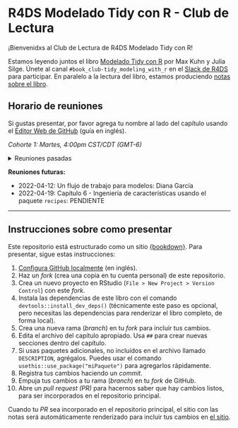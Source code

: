 # R4DS Modelado Tidy con R - Club de Lectura

¡Bienvenidxs al Club de Lectura de R4DS Modelado Tidy con R!

Estamos leyendo juntos el libro [Modelado Tidy con R](https://www.tmwr.org/) por Max Kuhn y Julia Silge.
Únete al canal `#book_club-tidy_modeling_with_r` en el [Slack de R4DS](https://r4ds.io/join) para participar.
En paralelo a la lectura del libro, estamos produciendo [notas sobre el libro](https://r4ds.github.io/bookclub-tmwr_es/).

## Horario de reuniones

Si gustas presentar, por favor agrega tu nombre al lado del capítulo usando el [Editor Web de GitHub](https://youtu.be/d41oc2OMAuI) (guía en inglés).

*Cohorte 1: Martes, 4:00pm CST/CDT (GMT-6)*

<details>
  <summary> Reuniones pasadas </summary>
- 2022-02-01: Bienvenida - Esmeralda Cruz-Silva y [Roberto Villegas-Diaz](https://github.com/villegar)
- 2022-02-08: Capítulo 1 - Software para modelado: [Roberto Villegas-Diaz](https://github.com/villegar)
- 2022-02-15: Capítulo 2 - Una cartilla tidyverse: Armando Ocampo
- 2022-02-22: Capítulo 3 - Una revisión de fundamentos de modelado en R: Esmeralda Cruz-Silva
- 2022-03-01: Extra - Revisión de Tidyverse (`purrr`, `dplyr`, `magrittr`, etc.): [Roberto Villegas-Diaz](https://github.com/villegar)
- 2022-03-08: Capítulo 4 - Datos sobre casas Ames: Diana García
- 2022-03-15: Capítulo 5 - Gastando/usando nuestros datos: Armando Guzman
- 2022-03-22: Extra - Fundamentos de Modelado en R4DS: Diana García
- 2022-03-29: Extra - Construcción de Modelos en R4DS: Esmeralda Cruz-Silva
- 2022-04-05: Capítulo 6 - Ajustando modelos con el paquete `parsnip`: [Roberto Villegas-Diaz](https://github.com/villegar)
</details>

**Reuniones futuras:**

- 2022-04-12: Un flujo de trabajo para modelos: Diana García
- 2022-04-19: Capítulo 6 - Ingeniería de características usando el paquete `recipes`: PENDIENTE
<hr>  

## Instrucciones sobre como presentar

Este repositorio está estructurado como un sitio [{bookdown}](https://CRAN.R-project.org/package=bookdown).
Para presentar, sigue estas instrucciones:

1. [Configura GitHub localmente](https://www.youtube.com/watch?v=hNUNPkoledI) (en inglés).
2. Haz un *fork* (crea una copia en tu cuenta personal) de este repositorio.
3. Crea un nuevo proyecto en RStudio (`File > New Project > Version Control`) con este *fork*.
4. Instala las dependencias de este libro con el comando `devtools::install_dev_deps()` (técnicamente este paso es opcional, pero necesitas las dependencias para renderizar el libro completo, de forma local).
5. Crea una nueva rama (*branch*) en tu *fork* para incluir tus cambios.
6. Edita el archivo del capítulo apropiado. Usa `##` para crear nuevas secciones dentro del capítulo.
7. Si usas paquetes adicionales, no incluídos en el archivo llamado `DESCRIPTION`, agrégalos. Puedes usar el comando `usethis::use_package("miPaquete")` para agregarlos rápidamente.
8. Registra tus cambios haciendo un *commit*.
9. Empuja tus cambios a tu rama (*branch*) en tu *fork* de GitHub.
10. Abre un *pull request (PR)* para hacernos saber que hay cambios listos, para ser incorporados en el repositorio principal.

Cuando tu *PR* sea incorporado en el repositorio principal, el sitio con las notas será automáticamente renderizado para incluir tus cambios en [el sitio](https://r4ds.github.io/bookclub-tmwr_es/).

